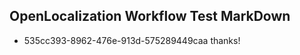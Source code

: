## OpenLocalization Workflow Test MarkDown
* 535cc393-8962-476e-913d-575289449caa thanks!

<!--HONumber=Jul16_HO5-->


